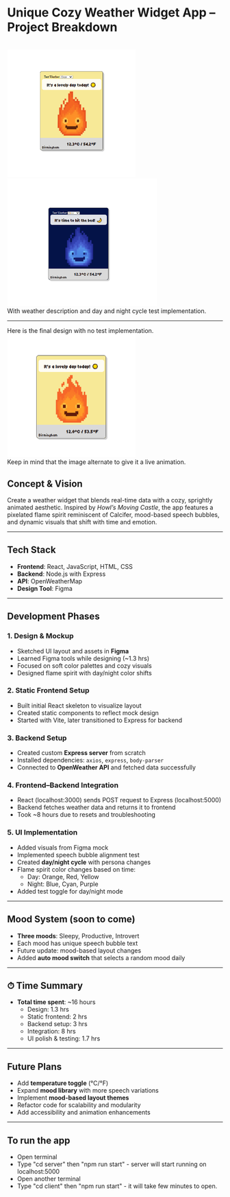 # Unique Cozy Weather Widget App – Project Breakdown
<br>
<img src="./images/img11.png" width="300"/><img src="./images/img12.png" width="350" height="297"/>
<br>
With weather description and day and night cycle test implementation.

---

Here is the final design with no test implementation.
<br>
<img src="./images/img17.png" width="300"/>
<br>
Keep in mind that the image alternate to give it a live animation. 

##  Concept & Vision

Create a weather widget that blends real-time data with a cozy, sprightly animated aesthetic. Inspired by *Howl’s Moving Castle*, the app features a pixelated flame spirit reminiscent of Calcifer, mood-based speech bubbles, and dynamic visuals that shift with time and emotion.

---

##  Tech Stack

- **Frontend**: React, JavaScript, HTML, CSS  
- **Backend**: Node.js with Express  
- **API**: OpenWeatherMap  
- **Design Tool**: Figma  

---

##  Development Phases

### 1.  Design & Mockup
- Sketched UI layout and assets in **Figma**
- Learned Figma tools while designing (~1.3 hrs)
- Focused on soft color palettes and cozy visuals
- Designed flame spirit with day/night color shifts

### 2.  Static Frontend Setup
- Built initial React skeleton to visualize layout
- Created static components to reflect mock design
- Started with Vite, later transitioned to Express for backend

### 3.  Backend Setup
- Created custom **Express server** from scratch
- Installed dependencies: `axios`, `express`, `body-parser`
- Connected to **OpenWeather API** and fetched data successfully

### 4.  Frontend–Backend Integration
- React (localhost:3000) sends POST request to Express (localhost:5000)
- Backend fetches weather data and returns it to frontend
- Took ~8 hours due to resets and troubleshooting

### 5.  UI Implementation
- Added visuals from Figma mock
- Implemented speech bubble alignment test
- Created **day/night cycle** with persona changes
- Flame spirit color changes based on time:
  - Day: Orange, Red, Yellow  
  - Night: Blue, Cyan, Purple
- Added test toggle for day/night mode

---

##  Mood System (soon to come)

- **Three moods**: Sleepy, Productive, Introvert
- Each mood has unique speech bubble text
- Future update: mood-based layout changes
- Added **auto mood switch** that selects a random mood daily

---

## ⏱ Time Summary

- **Total time spent**: ~16 hours  
  - Design: 1.3 hrs  
  - Static frontend: 2 hrs  
  - Backend setup: 3 hrs  
  - Integration: 8 hrs  
  - UI polish & testing: 1.7 hrs  

---

##  Future Plans

- Add **temperature toggle** (°C/°F)  
- Expand **mood library** with more speech variations  
- Implement **mood-based layout themes**  
- Refactor code for scalability and modularity  
- Add accessibility and animation enhancements

---

## To run the app

- Open terminal
- Type "cd server" then "npm run start" - server will start running on localhost:5000
- Open another terminal
- Type "cd client" then "npm run start" - it will take few minutes to open.




